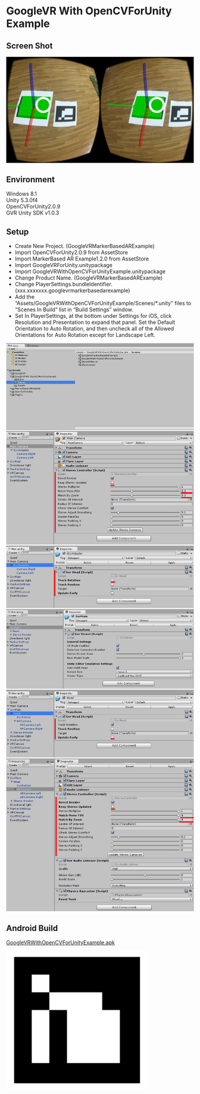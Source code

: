 ﻿GoogleVR With OpenCVForUnity Example
====================

Screen Shot
-----
![ScreenShot.jpg](ScreenShot.jpg)


Environment
-----
Windows 8.1  
Unity 5.3.0f4  
OpenCVForUnity2.0.9  
GVR Unity SDK v1.0.3


Setup
-----
* Create New Project. (GoogleVRMarkerBasedARExample)
* Import OpenCVForUnity2.0.9 from AssetStore  
* Import MarkerBased AR Example1.2.0 from AssetStore  
* Import GoogleVRForUnity.unitypackage  
* Import GoogleVRWithOpenCVForUnityExample.unitypackage 
* Change Product Name. (GoogleVRMarkerBasedARExample)  
* Change PlayerSettings.bundleIdentifier. (xxx.xxxxxxx.googlevrmarkerbasedarexample)  
* Add the “Assets/GoogleVRWithOpenCVForUnityExample/Scenes/*.unity” files to “Scenes In Build” list in “Build Settings” window.
* Set In PlayerSettings, at the bottom under Settings for iOS, click Resolution and Presentation to expand that panel. Set the Default Orientation to Auto Rotation, and then uncheck all of the Allowed Orientations for Auto Rotation except for Landscape Left.

![ProjectWindow.jpg](ProjectWindow.jpg)  
![MainCamera_Inspector.jpg](MainCamera_Inspector.jpg)  
![GvrAdaptor_Inspector.jpg](GvrAdaptor_Inspector.jpg)  
![GvrMain_Inspector.jpg](GvrMain_Inspector.jpg)  
![GvrMain_Head_Inspector.jpg](GvrMain_Head_Inspector.jpg)  
![ARCamera_Inspector.jpg](ARCamera_Inspector.jpg)  


Android Build
-----
[GoogleVRWithOpenCVForUnityExample.apk](GoogleVRWithOpenCVForUnityExample.apk)

![marker.png](marker.png) 

